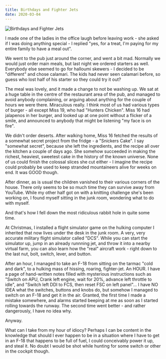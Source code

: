 ```yaml
---
title: Birthdays and Fighter Jets
date: 2020-03-04
---
```


![Birthdays and Fighter Jets](https://source.unsplash.com/di8ognBauG0/1600x900)

I made one of the ladies in the office laugh before leaving work - she asked if I was doing anything special - I replied "yes, for a treat, I'm paying for my entire family to have a meal out".

We went to the pub just around the corner, and went a bit mad. Normally we would just order main meals, but last night we ordered starters as well. Everybody else seemed to go for halloumi skewers - I decided to be "different" and chose calamari. The kids had never seen calamari before, so guess who lost half of his starter so they could try it out?

The meal was lovely, and it made a change to not be washing up. We sat at a huge table in the centre of the restaurant area of the pub, and managed to avoid anybody complaining, or arguing about anything for the couple of hours we were there. Miraculous really. I think most of us had various types of burger - all except Miss 19, who had "Hunters Chicken". Miss 16 had jalapenos in her burger, and looked up at one point without a flicker of a smile, and announced to anybody that might be listening "my face is on fire".

We didn't order deserts. After walking home, Miss 16 fetched the results of a somewhat secret project from the fridge - a "Snickers Cake". I say "somewhat secret", because she left the ingredients, and the recipe all over the kitchen a couple of days ago. She somehow succeeded in making the richest, heaviest, sweetest cake in the history of the known universe. None of us could finish the colossal slices she cut either - I imagine the recipe could probably be used to keep stranded mountaineers alive for weeks on end. It was GOOD though.

After dinner, as is usual the children vanished to their various corners of the house. There only seems to be so much time they can survive away from YouTube. While my other half got on with a knitting challenge she's been working on, I found myself sitting in the junk room, wondering what to do with myself.

And that's how I fell down the most ridiculous rabbit hole in quite some time.

At Christmas, I installed a flight simulator game on the hulking computer I inherited that now lives under the desk in the junk room. A very, very accurate military flight simulator called "DCS". While you can start the simulator up, jump in an already runnning jet, and throw it into a nearby virtual farm, you can also learn how the "real" aircraft work - right down to the last nut, bolt, switch, lever, and button.

After an hour, I managed to take an F-18 from sitting on the tarmac "cold and dark", to a hulking mass of hissing, roaring, fighter-jet. An HOUR. I have a page of hand-written notes filled with mysterious instructions such as "Switch on APU, Crank left engine, wait for 20%, advance left throttle to idle", and "Switch left DDI to FCS, then reset FSC on left panel"... I have NO IDEA what the switches, buttons and knobs do, but somehow I managed to switch on an F-18 and get it in the air. Granted, the first time I made a mistake somewhere, and alarms started beeping at me as soon as I started rolling towards the runway. The second time went better - and rather dangerously, I have no idea why.

Anyway.

What can I take from my hour of idiocy? Perhaps I can be content in the knowledge that should I ever happen to be in a situation where I have to get in an F-18 that happens to be full of fuel, I could conceivably power it up, and steal it. No doubt I would be shot while hunting for some switch or other in the cockpit though.
